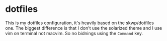 dotfiles
========

This is my dotfiles configuration, it's heavily based on the skwp/dotfiles one.
The biggest difference is that I don't use the solarized theme and I use vim on terminal not macvim.
So no bidnings using the `Command` key.
